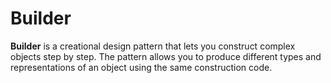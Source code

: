 Builder
===================

**Builder** is a creational design pattern that lets you construct complex objects step by step. The pattern allows you
to produce different types and representations of an object using the same construction code.